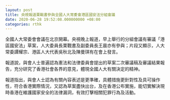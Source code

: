 ```yaml
---
layout: post
title: 央視報道栗戰書參與全國人大常委會港區國安法分組會議
date: 2020-06-28 19:52:08.000000000 +08:00
categories: rthk
---
```


全國人大常委會會議在北京開幕。央視晚上報道，早上舉行的分組會議有審議「港區國安法」草案，人大委員長栗戰書及副委員長王晨亦有參與；片段又顯示，人大常委譚耀宗、港區人大代表吳秋北及陳曼琪有在會上發言。

報道說，與會人士普遍認為憲法和法律委員會提出的草案二次審議稿及審議結果報告，充分研究了香港社會各界的意見，體現全國人大有關決定的精神。

報道指出，與會人士認為有關內容表述是更準確，具體措施更針對性及具可操作性，符合香港實際情況，又認為草案盡快出台，及在香港公布實施，能切實解決現時香港在維護國家安全的法律漏洞，有效打擊相關犯罪行為及活動。
